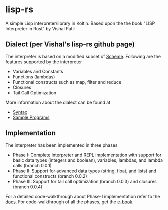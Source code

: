 # lisp-rs

A simple Lisp interpreter/library in Koltin. Based upon the the book "LISP Interpreter in Rust" by Vishal Patil

## Dialect (per Vishal's lisp-rs github page)
The interpreter is based on a modified subset of [Scheme](https://en.wikipedia.org/wiki/Scheme_(programming_language)). Following are the features supported by the interpreter

- Variables and Constants
- Functions (lambdas)
- Functional constructs such as map, filter and reduce
- Closures
- Tail Call Optimization

More information about the dialect can be found at

- [Syntax](https://github.com/vishpat/lisp-rs/wiki/Lisp-Syntax)
- [Sample Programs](https://github.com/vishpat/lisp-rs/wiki/Sample-programs)

## Implementation

The interpreter has been implemented in three phases

- Phase I: Complete interpreter and REPL implementation with support for basic data types (integers and boolean), variables, lambdas, and lambda calls (branch 0.0.1)
- Phase II: Support for advanced data types (string, float, and lists) and functional constructs (branch 0.0.2)
- Phase III: Support for tail call optimization (branch 0.0.3) and closures (branch 0.0.4)


For a detailed code-walkthrough about Phase-I implementation refer to the [docs](https://vishpat.github.io/lisp-rs). For code-walkthrough of all the phases, get the [e-book](https://www.amazon.com/dp/B0B1Z48DMT/ref=cm_sw_r_apan_QD16PC5E2EZWMKB1EZMK).

